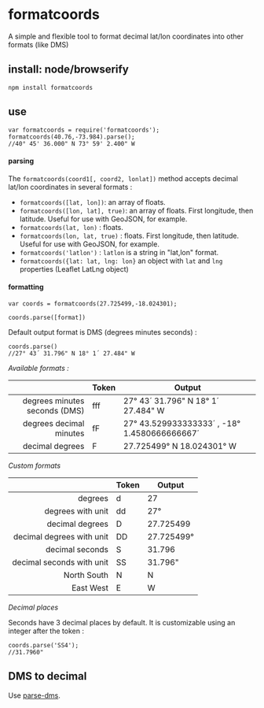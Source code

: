 # formatcoords
A simple and flexible tool to format decimal lat/lon coordinates into other formats (like DMS) 

## install: node/browserify 

```
npm install formatcoords
```

## use

```
var formatcoords = require('formatcoords');
formatcoords(40.76,-73.984).parse();
//40° 45' 36.000" N 73° 59' 2.400" W
```

#### parsing

The ```formatcoords(coord1[, coord2, lonlat])``` method accepts decimal lat/lon coordinates in several formats :
- ```formatcoords([lat, lon])```: an array of floats.
- ```formatcoords([lon, lat], true)```: an array of floats. First longitude, then latitude. Useful for use with GeoJSON, for example.
- ```formatcoords(lat, lon)``` : floats.
- ```formatcoords(lon, lat, true)``` : floats. First longitude, then latitude. Useful for use with GeoJSON, for example.
- ```formatcoords('latlon')``` : ```latlon``` is a string in "lat,lon" format.
- ```formatcoords({lat: lat, lng: lon}``` an object with ```lat``` and ```lng``` properties (Leaflet LatLng object)

#### formatting

```
var coords = formatcoords(27.725499,-18.024301);
```

```
coords.parse([format])
```

Default output format is DMS (degrees minutes seconds) :
```
coords.parse()
//27° 43´ 31.796" N 18° 1´ 27.484" W
```

*Available formats :*

|                       | Token   | Output |
|----------------------:|:--------|--------|
|degrees minutes seconds (DMS)|fff        |27° 43´ 31.796" N 18° 1´ 27.484" W        |
|degrees decimal minutes|fF       |27° 43.529933333333´ , -18° 1.4580666666667´        |
|decimal degrees        |F        |27.725499° N 18.024301° W        |

*Custom formats*

|                               | Token   | Output |
|------------------------------:|:--------|--------|
|degrees                        |d        |27        |
|degrees with unit              |dd       |27°        |
|decimal degrees                |D        |27.725499        |
|decimal degrees with unit      |DD       |27.725499°        |
|decimal seconds                |S        |31.796        |
|decimal seconds with unit      |SS       |31.796"        |
|North South                    |N        |N        |
|East West                      |E        |W        |

*Decimal places*

Seconds have 3 decimal places by default. It is customizable using an integer after the token :
```
coords.parse('SS4');
//31.7960"
```

## DMS to decimal

Use [parse-dms](https://www.npmjs.com/package/parse-dms).
